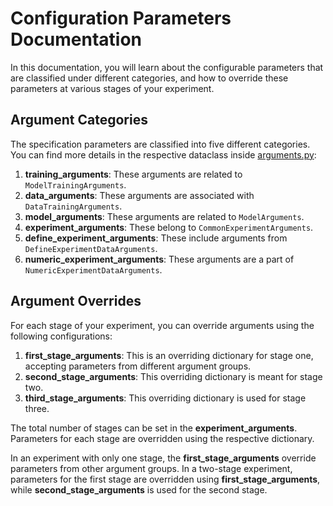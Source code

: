 # Configuration Parameters Documentation
In this documentation, you will learn about the configurable parameters that are classified under different categories, and how to override these parameters at various stages of your experiment.

## Argument Categories
The specification parameters are classified into five different categories. You can find more details in the respective dataclass inside [arguments.py](../utils/arguments.py):
1. **training_arguments**: These arguments are related to `ModelTrainingArguments`.
2. **data_arguments**: These arguments are associated with `DataTrainingArguments`.
3. **model_arguments**: These arguments are related to `ModelArguments`.
4. **experiment_arguments**: These belong to `CommonExperimentArguments`.
5. **define_experiment_arguments**: These include arguments from `DefineExperimentDataArguments`.
6. **numeric_experiment_arguments**: These arguments are a part of `NumericExperimentDataArguments`.

## Argument Overrides 
For each stage of your experiment, you can override arguments using the following configurations:
1. **first_stage_arguments**: This is an overriding dictionary for stage one, accepting parameters from different argument groups.
2. **second_stage_arguments**: This overriding dictionary is meant for stage two.
3. **third_stage_arguments**: This overriding dictionary is used for stage three.

The total number of stages can be set in the **experiment_arguments**. Parameters for each stage are overridden using the respective dictionary. 

In an experiment with only one stage, the **first_stage_arguments** override parameters from other argument groups. In a two-stage experiment, parameters for the first stage are overridden using **first_stage_arguments**, while **second_stage_arguments** is used for the second stage.